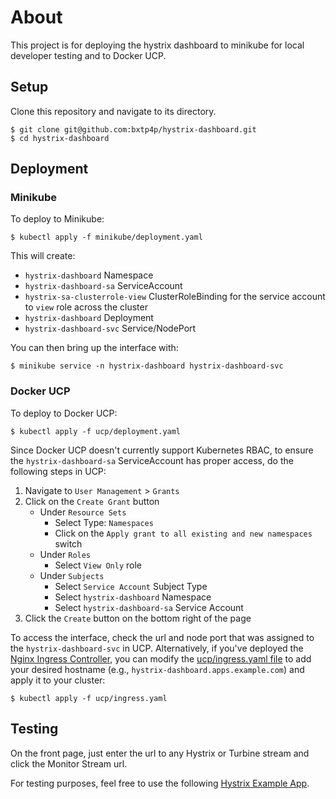 # About

This project is for deploying the hystrix dashboard to minikube for local developer testing and to Docker UCP.

## Setup

Clone this repository and navigate to its directory.

```
$ git clone git@github.com:bxtp4p/hystrix-dashboard.git
$ cd hystrix-dashboard
```

## Deployment

### Minikube

To deploy to Minikube:

```
$ kubectl apply -f minikube/deployment.yaml
```

This will create:

* `hystrix-dashboard` Namespace
* `hystrix-dashboard-sa` ServiceAccount
* `hystrix-sa-clusterrole-view` ClusterRoleBinding for the service account to `view` role across the cluster
* `hystrix-dashboard` Deployment
* `hystrix-dashboard-svc` Service/NodePort

You can then bring up the interface with:

```
$ minikube service -n hystrix-dashboard hystrix-dashboard-svc
```

### Docker UCP

To deploy to Docker UCP:

```
$ kubectl apply -f ucp/deployment.yaml
```

Since Docker UCP doesn't currently support Kubernetes RBAC, to ensure the `hystrix-dashboard-sa` ServiceAccount has proper access, do the following steps in UCP:

1. Navigate to `User Management` > `Grants`
2. Click on the `Create Grant` button
    * Under `Resource Sets`
      * Select Type: `Namespaces`
      * Click on the `Apply grant to all existing and new namespaces` switch
    * Under `Roles`
      * Select `View Only` role
    * Under `Subjects`
      * Select `Service Account` Subject Type
      * Select `hystrix-dashboard` Namespace
      * Select `hystrix-dashboard-sa` Service Account
3. Click the `Create` button on the bottom right of the page


To access the interface, check the url and node port that was assigned to the `hystrix-dashboard-svc` in UCP. Alternatively, if you've deployed the [Nginx Ingress Controller](https://docs.docker.com/ee/ucp/kubernetes/layer-7-routing/), you can modify the [ucp/ingress.yaml file](ucp/ingress.yaml) to add your desired hostname (e.g., `hystrix-dashboard.apps.example.com`) and apply it to your cluster:

```
$ kubectl apply -f ucp/ingress.yaml
```

## Testing

On the front page, just enter the url to any Hystrix or Turbine stream and click the Monitor Stream url.

For testing purposes, feel free to use the following [Hystrix Example App](https://github.com/bxtp4p/hystrix-example).
